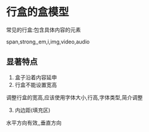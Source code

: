 # 行盒的盒模型

常见的行盒:包含具体内容的元素

span,strong,,em,i,img,video,audio

## 显著特点

1. 盒子沿着内容延申
2. 行盒不能设置宽高

调整行盒的宽高,应该使用字体大小,行高,字体类型,简介调整

3. 内边距(填充区)

水平方向有效,,垂直方向